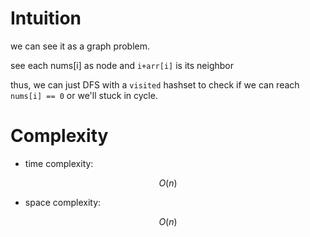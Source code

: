 # Intuition

we can see it as a graph problem.

see each nums[i] as node and `i+arr[i]` is its neighbor

thus, we can just DFS with a `visited` hashset to check if we can reach `nums[i] == 0` or we'll stuck in cycle.

# Complexity

- time complexity:

$$O(n)$$

- space complexity:

$$O(n)$$